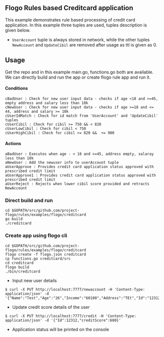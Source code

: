 ## Flogo Rules based Creditcard application


This example demonstrates rule based processing of credit card application. In this example three tuples are used, tuples description is given below.


* `UserAccount` tuple is always stored in network, while the other tuples `NewAccount` and `UpdateCibil` are removed after usage as ttl is given as 0. 


## Usage

Get the repo and in this example main.go, functions.go both are available. We can directly build and run the app or create flogo rule app and run it.

#### Conditions 

```
cBadUser : Check for new user input data - checks if age <18 and >=45, empty address and salary less than 10k
cNewUser : Check for new user input data - checks if age >=18 and <= 44, address and salary >= 10k
cUserIdMatch : Check for id match from 'UserAccount' and 'UpdateCibil' tuples
cUserCibil : Check for cibil >= 750 && < 820 
cUserLowCibil : Check for cibil < 750
cUserHighCibil : Check for cibil >= 820 &&  <= 900
```
#### Actions 
```
aBadUser : Executes when age - < 18 and >=45, address empty, salaray less than 10k
aNewUser : Add the newuser info to userAccount tuple
aUserApprove : Provides credit card application status approved with prescribed credit limit
aUserApprove1 : Provides credit card application status approved with prescribed credit limit
aUserReject : Rejects when lower cibil score provided and retracts NewAccount
```
### Direct build and run
```
cd $GOPATH/src/github.com/project-flogo/rules/examples/flogo/creditcard
go build
./creditcard
```
### Create app using flogo cli
```
cd $GOPATH/src/github.com/project-flogo/rules/examples/flogo/creditcard
flogo create -f flogo.json creditcard
cp functions.go creditcard/src
cd creditcard
flogo build
./bin/creditcard
```

* Input new user details

```
$ curl -X PUT http://localhost:7777/newaccount -H 'Content-Type: application/json' -d '{"Name":"Test","Age":"26","Income":"60100","Address":"TEt","Id":"12312","Gener":"male","maritalStatus":"single"}'
```
* Update credit score details of the user

```
$ curl -X PUT http://localhost:7777/credit -H 'Content-Type: application/json' -d '{"Id":12312,"creditScore":680}'
```

* Application status will be printed on the console
 